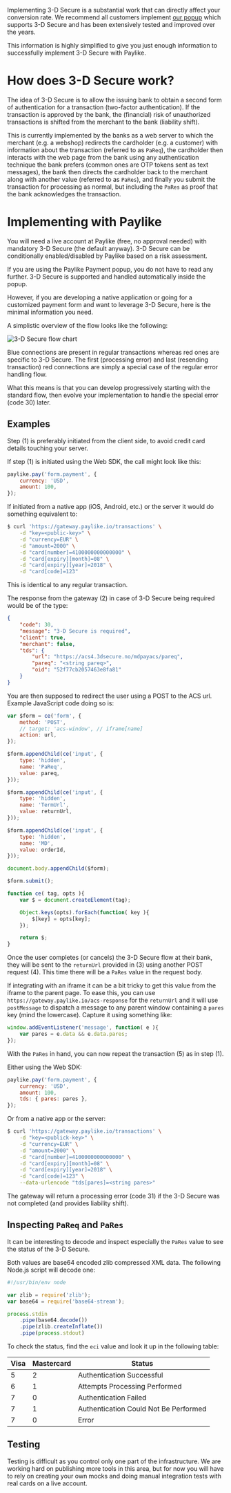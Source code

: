 Implementing 3-D Secure is a substantial work that can directly affect
your conversion rate. We recommend all customers implement
[our popup](https://github.com/paylike/sdk) which supports 3-D Secure and has
been extensively tested and improved over the years.

This information is highly simplified to give you just enough
information to successfully implement 3-D Secure with Paylike.

# How does 3-D Secure work?

The idea of 3-D Secure is to allow the issuing bank to obtain a second form of
authentication for a transaction (two-factor authentication). If the
transaction is approved by the bank, the (financial) risk of unauthorized
transactions is shifted from the merchant to the bank (liability shift).

This is currently implemented by the banks as a web server to which the
merchant (e.g. a webshop) redirects the cardholder (e.g. a customer) with
information about the transaction (referred to as `PaReq`), the cardholder
then interacts with the web page from the bank using any authentication
technique the bank prefers (common ones are OTP tokens sent as text messages),
the bank then directs the cardholder back to the merchant along with another
value (referred to as `PaRes`), and finally you submit the transaction for
processing as normal, but including the `PaRes` as proof that the bank
acknowledges the transaction.

# Implementing with Paylike

You will need a live account at Paylike (free, no approval needed) with
mandatory 3-D Secure (the default anyway). 3-D Secure can be conditionally
enabled/disabled by Paylike based on a risk assessment.

If you are using the Paylike Payment popup, you do not have to read any
further. 3-D Secure is supported and handled automatically inside the popup.

However, if you are developing a native application or going for a customized
payment form and want to leverage 3-D Secure, here is the minimal information
you need.

A simplistic overview of the flow looks like the following:

![3-D Secure flow chart](flow.png)

Blue connections are present in regular transactions whereas red ones are
specific to 3-D Secure. The first (processing error) and last (resending
transaction) red connections are simply a special case of the regular error
handling flow.

What this means is that you can develop progressively starting with the
standard flow, then evolve your implementation to handle the special error
(code 30) later.

## Examples

Step (1) is preferably initiated from the client side, to avoid credit card
details touching your server.

If step (1) is initiated using the Web SDK, the call might look like this:

```js
paylike.pay('form.payment', {
	currency: 'USD',
	amount: 100,
});
```

If initiated from a native app (iOS, Android, etc.) or the server it would do
something equivalent to:

```sh
$ curl 'https://gateway.paylike.io/transactions' \
	-d "key=<public-key>" \
	-d "currency=EUR" \
	-d "amount=2000" \
	-d "card[number]=4100000000000000" \
	-d "card[expiry][month]=08" \
	-d "card[expiry][year]=2018" \
	-d "card[code]=123"
```

This is identical to any regular transaction.

The response from the gateway (2) in case of 3-D Secure being required would
be of the type:

```json
{
	"code": 30,
	"message": "3-D Secure is required",
	"client": true,
	"merchant": false,
	"tds": {
		"url": "https://acs4.3dsecure.no/mdpayacs/pareq",
		"pareq": "<string pareq>",
		"oid": "52f77cb2057463e8fa81"
	}
}
```

You are then supposed to redirect the user using a POST to the ACS url.
Example JavaScript code doing so is:

```js
var $form = ce('form', {
	method: 'POST',
	// target: 'acs-window', // iframe[name]
	action: url,
});

$form.appendChild(ce('input', {
	type: 'hidden',
	name: 'PaReq',
	value: pareq,
}));

$form.appendChild(ce('input', {
	type: 'hidden',
	name: 'TermUrl',
	value: returnUrl,
}));

$form.appendChild(ce('input', {
	type: 'hidden',
	name: 'MD',
	value: orderId,
}));

document.body.appendChild($form);

$form.submit();

function ce( tag, opts ){
	var $ = document.createElement(tag);

	Object.keys(opts).forEach(function( key ){
		$[key] = opts[key];
	});

	return $;
}
```

Once the user completes (or cancels) the 3-D Secure flow at their bank, they
will be sent to the `returnUrl` provided in (3) using another POST request
(4). This time there will be a `PaRes` value in the request body.

If integrating with an iframe it can be a bit tricky to get this value from
the iframe to the parent page. To ease this, you can use
`https://gateway.paylike.io/acs-response` for the `returnUrl` and it will use
`postMessage` to dispatch a message to any parent window containing a `pares`
key (mind the lowercase). Capture it using something like:

```js
window.addEventListener('message', function( e ){
	var pares = e.data && e.data.pares;
});
```

With the `PaRes` in hand, you can now repeat the transaction (5) as in step
(1).

Either using the Web SDK:

```js
paylike.pay('form.payment', {
	currency: 'USD',
	amount: 100,
	tds: { pares: pares },
});
```

Or from a native app or the server:

```sh
$ curl 'https://gateway.paylike.io/transactions' \
	-d "key=<publick-key>" \
	-d "currency=EUR" \
	-d "amount=2000" \
	-d "card[number]=4100000000000000" \
	-d "card[expiry][month]=08" \
	-d "card[expiry][year]=2018" \
	-d "card[code]=123" \
	--data-urlencode "tds[pares]=<string pares>"
```

The gateway will return a processing error (code 31) if the 3-D Secure was not
completed (and provides liability shift).

## Inspecting `PaReq` and `PaRes`

It can be interesting to decode and inspect especially the `PaRes` value to
see the status of the 3-D Secure.

Both values are base64 encoded zlib compressed XML data. The following Node.js
script will decode one:


```js
#!/usr/bin/env node

var zlib = require('zlib');
var base64 = require('base64-stream');

process.stdin
	.pipe(base64.decode())
	.pipe(zlib.createInflate())
	.pipe(process.stdout)
```

To check the status, find the `eci` value and look it up in the following
table:

Visa | Mastercard | Status
--- | --- | ---
5 | 2 | Authentication Successful
6 | 1 | Attempts Processing Performed
7 | 0 | Authentication Failed
7 | 1 | Authentication Could Not Be Performed
7 | 0 | Error

## Testing

Testing is difficult as you control only one part of the infrastructure. We
are working hard on publishing more tools in this area, but for now you will
have to rely on creating your own mocks and doing manual integration tests
with real cards on a live account.
